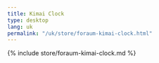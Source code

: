 ```yaml
---
title: Kimai Clock
type: desktop
lang: uk
permalink: "/uk/store/foraum-kimai-clock.html"
---
```


{% include store/foraum-kimai-clock.md %}
